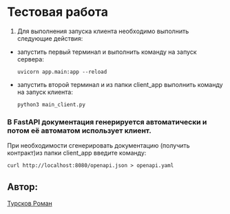 # Тестовая работа

1. Для выполнения запуска клиента необходимо выполнить следующие действия:
 - запустить первый терминал и выполнить команду на запуск сервера:
  
   ```uvicorn app.main:app --reload```

- запустить второй терминал и из папки client_app выполнить команду на запуск клиента:
  
   ```python3 main_client.py```

### В FastAPI документация генерируется автоматически и потом её автоматом использует клиент.

  При необходимости сгенерировать документацию (получить контракт)из папки client_app введите команду:
  
   ```curl http://localhost:8080/openapi.json > openapi.yaml```



 ## Автор: 
[Турсков Роман](https://github.com/rt-Durdom)